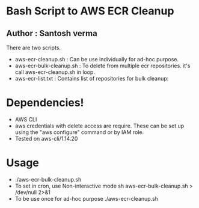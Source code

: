 # Bash Script to AWS ECR Cleanup

## Author : Santosh verma

There are two scripts.

  - aws-ecr-cleanup.sh : Can be use individually for ad-hoc purpose.
  - aws-ecr-bulk-cleanup.sh : To delete from multiple ecr repositories. it's call aws-ecr-cleanup.sh in loop.
  - aws-ecr-list.txt : Contains list of repositories for bulk cleanup:

# Dependencies!

  - AWS CLI
  - aws credentials with delete access are require. These can be set up using the "aws configure" command or by IAM role.
  - Tested on aws-cli/1.14.20

# Usage
  - ./aws-ecr-bulk-cleanup.sh
  - To set in cron, use Non-interactive mode
    sh aws-ecr-bulk-cleanup.sh  > /dev/null 2>&1
  - To be use once for ad-hoc purpose
    ./aws-ecr-cleanup.sh <IMAGE-REPO-NAME> <RETAIN-COUNT>
